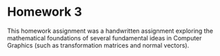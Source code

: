 # Homework 3
This homework assignment was a handwritten assignment exploring the mathematical foundations of several fundamental ideas in Computer Graphics (such as transformation matrices and normal vectors).
